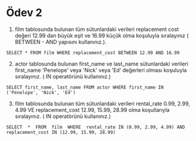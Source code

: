 # Ödev 2

1. film tablosunda bulunan tüm sütunlardaki verileri replacement cost değeri 12.99 dan büyük eşit ve 16.99 küçük olma koşuluyla sıralayınız ( BETWEEN - AND yapısını kullanınız.).

`SELECT * FROM film WHERE replacement_cost BETWEEN 12.99 AND 16.99`

2. actor tablosunda bulunan first_name ve last_name sütunlardaki verileri first_name 'Penelope' veya 'Nick' veya 'Ed' değerleri olması koşuluyla sıralayınız. ( IN operatörünü kullanınız.)

`SELECT first_name, last_name FROM actor WHERE first_name IN ('Penelope', 'Nick', 'Ed')`

3. film tablosunda bulunan tüm sütunlardaki verileri rental_rate 0.99, 2.99, 4.99 VE replacement_cost 12.99, 15.99, 28.99 olma koşullarıyla sıralayınız. ( IN operatörünü kullanınız.)

`SELECT 
	* 
FROM 
	film 
WHERE 
	rental_rate IN (0.99, 2.99, 4.99)
	AND replacement_cost IN (12.99, 15.99, 28.99)`